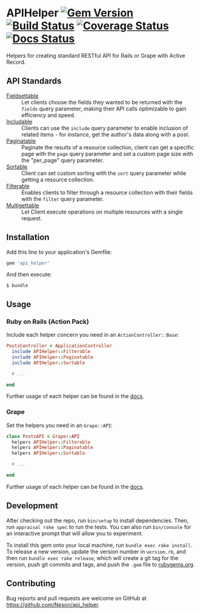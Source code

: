 # APIHelper [![Gem Version](https://badge.fury.io/rb/api_helper.svg)](http://badge.fury.io/rb/api_helper) [![Build Status](https://travis-ci.org/Neson/api_helper.svg?branch=master)](https://travis-ci.org/Neson/api_helper) [![Coverage Status](https://coveralls.io/repos/Neson/api_helper/badge.svg?branch=master)](https://coveralls.io/r/Neson/api_helper?branch=master) [![Docs Status](https://inch-ci.org/github/Neson/api_helper.svg?branch=master)](https://inch-ci.org/github/Neson/api_helper)

Helpers for creating standard RESTful API for Rails or Grape with Active Record.


## API Standards

<dl>

  <dt><a href="http://www.rubydoc.info/github/Neson/api_helper/master/APIHelper/Fieldsettable">Fieldsettable</a></dt>
  <dd>Let clients choose the fields they wanted to be returned with the <code>fields</code> query parameter, making their API calls optimizable to gain efficiency and speed.</dd>

  <dt><a href="http://www.rubydoc.info/github/Neson/api_helper/master/APIHelper/Includable">Includable</a></dt>
  <dd>Clients can use the <code>include</code> query parameter to enable inclusion of related items - for instance, get the author's data along with a post.</dd>

  <dt><a href="http://www.rubydoc.info/github/Neson/api_helper/master/APIHelper/Paginatable">Paginatable</a></dt>
  <dd>Paginate the results of a resource collection, client can get a specific page with the <code>page</code> query parameter and set a custom page size with the "per_page" query parameter.</dd>

  <dt><a href="http://www.rubydoc.info/github/Neson/api_helper/master/APIHelper/Sortable">Sortable</a></dt>
  <dd>Client can set custom sorting with the <code>sort</code> query parameter while getting a resource collection.</dd>

  <dt><a href="http://www.rubydoc.info/github/Neson/api_helper/master/APIHelper/Filterable">Filterable</a></dt>
  <dd>Enables clients to filter through a resource collection with their fields with the <code>filter</code> query parameter.</dd>

  <dt><a href="http://www.rubydoc.info/github/Neson/api_helper/master/APIHelper/Multigettable">Multigettable</a></dt>
  <dd>Let Client execute operations on multiple resources with a single request.</dd>

</dl>


## Installation

Add this line to your application's Gemfile:

```ruby
gem 'api_helper'
```

And then execute:

    $ bundle


## Usage

### Ruby on Rails (Action Pack)

Include each helper concern you need in an `ActionController::Base`:

```ruby
PostsController < ApplicationController
  include APIHelper::Filterable
  include APIHelper::Paginatable
  include APIHelper::Sortable

  # ...

end
```

Further usage of each helper can be found in the [docs](http://www.rubydoc.info/github/Neson/api_helper/master/APIHelper).

### Grape

Set the helpers you need in an `Grape::API`:

```ruby
class PostsAPI < Grape::API
  helpers APIHelper::Filterable
  helpers APIHelper::Paginatable
  helpers APIHelper::Sortable

  # ...

end
```

Further usage of each helper can be found in the [docs](http://www.rubydoc.info/github/Neson/api_helper/master/APIHelper).


## Development

After checking out the repo, run `bin/setup` to install dependencies. Then, run `appraisal rake spec` to run the tests. You can also run `bin/console` for an interactive prompt that will allow you to experiment.

To install this gem onto your local machine, run `bundle exec rake install`. To release a new version, update the version number in `version.rb`, and then run `bundle exec rake release`, which will create a git tag for the version, push git commits and tags, and push the `.gem` file to [rubygems.org](https://rubygems.org).


## Contributing

Bug reports and pull requests are welcome on GitHub at https://github.com/Neson/api_helper.
